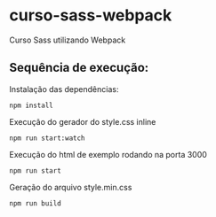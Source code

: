 # curso-sass-webpack
Curso Sass utilizando Webpack

## Sequência de execução:

Instalação das dependências:
```
npm install
```
Execução do gerador do style.css inline
```
npm run start:watch
```
Execução do html de exemplo rodando na porta 3000
```
npm run start
```
Geração do arquivo style.min.css
```
npm run build
```
